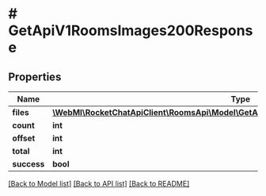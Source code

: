 # # GetApiV1RoomsImages200Response

## Properties

Name | Type | Description | Notes
------------ | ------------- | ------------- | -------------
**files** | [**\WebMI\RocketChatApiClient\RoomsApi\Model\GetApiV1RoomsImages200ResponseFilesInner[]**](GetApiV1RoomsImages200ResponseFilesInner.md) |  | [optional]
**count** | **int** |  | [optional]
**offset** | **int** |  | [optional]
**total** | **int** |  | [optional]
**success** | **bool** |  | [optional]

[[Back to Model list]](../../README.md#models) [[Back to API list]](../../README.md#endpoints) [[Back to README]](../../README.md)
